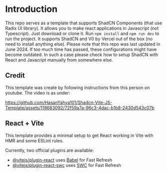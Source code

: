 # Introduction

This repo serves as a template that supports ShadCN Components (that use Radix UI library). It allows you to make react applications in Javascript (not Typescript). Just download or clone it. Run `npm install` and `npm run dev` to run the project. It supports ShadCN and V0 by Vercel out of the box (no need to install anything else). Please note that this repo was last updated in June 2024. If too much time has passed, these configurations might have become outdated. In such a case please check how to setup ShadCN with React and Javacript manually from somewhere else.

## Credit

This template was create by following instructions from this person on youtube. The video is as under:

https://github.com/HasanYahya101/Shadcn-Vite-JS-Template/assets/118683092/72f59a7a-96c3-4dac-b1b8-2430d543c07b

## React + Vite

This template provides a minimal setup to get React working in Vite with HMR and some ESLint rules.

Currently, two official plugins are available:

- [@vitejs/plugin-react](https://github.com/vitejs/vite-plugin-react/blob/main/packages/plugin-react/README.md) uses [Babel](https://babeljs.io/) for Fast Refresh
- [@vitejs/plugin-react-swc](https://github.com/vitejs/vite-plugin-react-swc) uses [SWC](https://swc.rs/) for Fast Refresh
